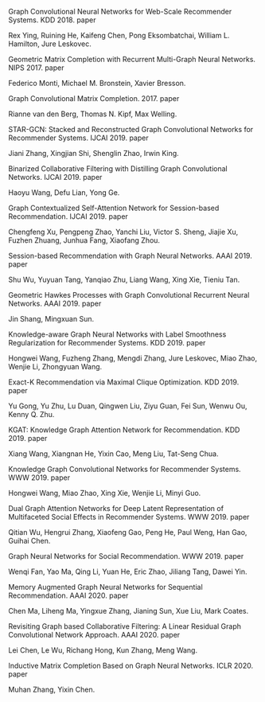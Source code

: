 Graph Convolutional Neural Networks for Web-Scale Recommender Systems. KDD 2018. paper

Rex Ying, Ruining He, Kaifeng Chen, Pong Eksombatchai, William L. Hamilton, Jure Leskovec.

Geometric Matrix Completion with Recurrent Multi-Graph Neural Networks. NIPS 2017. paper

Federico Monti, Michael M. Bronstein, Xavier Bresson.

Graph Convolutional Matrix Completion. 2017. paper

Rianne van den Berg, Thomas N. Kipf, Max Welling.

STAR-GCN: Stacked and Reconstructed Graph Convolutional Networks for Recommender Systems. IJCAI 2019. paper

Jiani Zhang, Xingjian Shi, Shenglin Zhao, Irwin King.

Binarized Collaborative Filtering with Distilling Graph Convolutional Networks. IJCAI 2019. paper

Haoyu Wang, Defu Lian, Yong Ge.

Graph Contextualized Self-Attention Network for Session-based Recommendation. IJCAI 2019. paper

Chengfeng Xu, Pengpeng Zhao, Yanchi Liu, Victor S. Sheng, Jiajie Xu, Fuzhen Zhuang, Junhua Fang, Xiaofang Zhou.

Session-based Recommendation with Graph Neural Networks. AAAI 2019. paper

Shu Wu, Yuyuan Tang, Yanqiao Zhu, Liang Wang, Xing Xie, Tieniu Tan.

Geometric Hawkes Processes with Graph Convolutional Recurrent Neural Networks. AAAI 2019. paper

Jin Shang, Mingxuan Sun.

Knowledge-aware Graph Neural Networks with Label Smoothness Regularization for Recommender Systems. KDD 2019. paper

Hongwei Wang, Fuzheng Zhang, Mengdi Zhang, Jure Leskovec, Miao Zhao, Wenjie Li, Zhongyuan Wang.

Exact-K Recommendation via Maximal Clique Optimization. KDD 2019. paper

Yu Gong, Yu Zhu, Lu Duan, Qingwen Liu, Ziyu Guan, Fei Sun, Wenwu Ou, Kenny Q. Zhu.

KGAT: Knowledge Graph Attention Network for Recommendation. KDD 2019. paper

Xiang Wang, Xiangnan He, Yixin Cao, Meng Liu, Tat-Seng Chua.

Knowledge Graph Convolutional Networks for Recommender Systems. WWW 2019. paper

Hongwei Wang, Miao Zhao, Xing Xie, Wenjie Li, Minyi Guo.

Dual Graph Attention Networks for Deep Latent Representation of Multifaceted Social Effects in Recommender Systems. WWW 2019. paper

Qitian Wu, Hengrui Zhang, Xiaofeng Gao, Peng He, Paul Weng, Han Gao, Guihai Chen.

Graph Neural Networks for Social Recommendation. WWW 2019. paper

Wenqi Fan, Yao Ma, Qing Li, Yuan He, Eric Zhao, Jiliang Tang, Dawei Yin.

Memory Augmented Graph Neural Networks for Sequential Recommendation. AAAI 2020. paper

Chen Ma, Liheng Ma, Yingxue Zhang, Jianing Sun, Xue Liu, Mark Coates.

Revisiting Graph based Collaborative Filtering: A Linear Residual Graph Convolutional Network Approach. AAAI 2020. paper

Lei Chen, Le Wu, Richang Hong, Kun Zhang, Meng Wang.

Inductive Matrix Completion Based on Graph Neural Networks. ICLR 2020. paper

Muhan Zhang, Yixin Chen.

